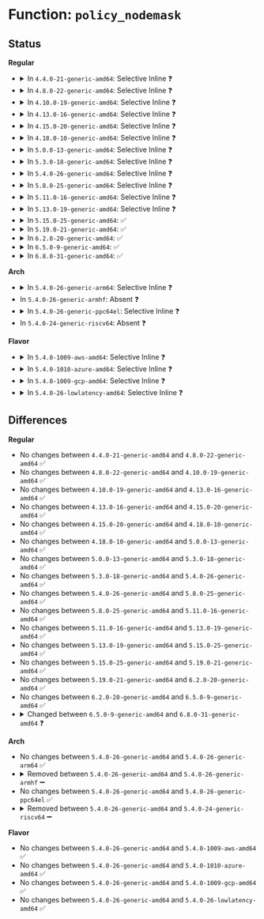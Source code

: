 # Function: <code>policy_nodemask</code>

## Status
<b>Regular</b>
<ul>
<li>
<details>
<summary>In <code>4.4.0-21-generic-amd64</code>: Selective Inline ❓</summary>

```c
nodemask_t * policy_nodemask(gfp_t gfp, struct mempolicy * policy)
```

```json
{
  "name": "policy_nodemask",
  "collision_type": "Unique Static",
  "inline_type": "Selective",
  "funcs": [
    {
      "addr": 18446744071580812880,
      "name": "policy_nodemask",
      "external": false,
      "loc": "mm/mempolicy.c:1635",
      "file": "mm/mempolicy.c",
      "inline": "not declared, inlined",
      "caller_inline": [],
      "caller_func": [
        "mm/mempolicy.c:alloc_pages_current",
        "mm/mempolicy.c:alloc_pages_vma",
        "mm/mempolicy.c:alloc_pages_vma",
        "mm/mempolicy.c:alloc_pages_vma"
      ]
    }
  ],
  "symbols": [
    {
      "addr": 18446744071580812880,
      "name": "policy_nodemask",
      "section": ".text",
      "bind": "STB_LOCAL",
      "size": 95
    }
  ]
}
```
</details>
</li>
<li>
<details>
<summary>In <code>4.8.0-22-generic-amd64</code>: Selective Inline ❓</summary>

```c
nodemask_t * policy_nodemask(gfp_t gfp, struct mempolicy * policy)
```

```json
{
  "name": "policy_nodemask",
  "collision_type": "Unique Static",
  "inline_type": "Selective",
  "funcs": [
    {
      "addr": 18446744071580936208,
      "name": "policy_nodemask",
      "external": false,
      "loc": "mm/mempolicy.c:1667",
      "file": "mm/mempolicy.c",
      "inline": "not declared, inlined",
      "caller_inline": [],
      "caller_func": [
        "mm/mempolicy.c:alloc_pages_current",
        "mm/mempolicy.c:alloc_pages_vma",
        "mm/mempolicy.c:alloc_pages_vma"
      ]
    }
  ],
  "symbols": [
    {
      "addr": 18446744071580936208,
      "name": "policy_nodemask",
      "section": ".text",
      "bind": "STB_LOCAL",
      "size": 95
    }
  ]
}
```
</details>
</li>
<li>
<details>
<summary>In <code>4.10.0-19-generic-amd64</code>: Selective Inline ❓</summary>

```c
nodemask_t * policy_nodemask(gfp_t gfp, struct mempolicy * policy)
```

```json
{
  "name": "policy_nodemask",
  "collision_type": "Unique Static",
  "inline_type": "Selective",
  "funcs": [
    {
      "addr": 18446744071581005056,
      "name": "policy_nodemask",
      "external": false,
      "loc": "mm/mempolicy.c:1669",
      "file": "mm/mempolicy.c",
      "inline": "not declared, inlined",
      "caller_inline": [],
      "caller_func": [
        "mm/mempolicy.c:alloc_pages_current",
        "mm/mempolicy.c:alloc_pages_vma",
        "mm/mempolicy.c:alloc_pages_vma"
      ]
    }
  ],
  "symbols": [
    {
      "addr": 18446744071581005056,
      "name": "policy_nodemask",
      "section": ".text",
      "bind": "STB_LOCAL",
      "size": 126
    }
  ]
}
```
</details>
</li>
<li>
<details>
<summary>In <code>4.13.0-16-generic-amd64</code>: Selective Inline ❓</summary>

```c
nodemask_t * policy_nodemask(gfp_t gfp, struct mempolicy * policy)
```

```json
{
  "name": "policy_nodemask",
  "collision_type": "Unique Static",
  "inline_type": "Selective",
  "funcs": [
    {
      "addr": 18446744071581052384,
      "name": "policy_nodemask",
      "external": false,
      "loc": "mm/mempolicy.c:1594",
      "file": "mm/mempolicy.c",
      "inline": "not declared, inlined",
      "caller_inline": [],
      "caller_func": [
        "mm/mempolicy.c:alloc_pages_current",
        "mm/mempolicy.c:alloc_pages_vma",
        "mm/mempolicy.c:alloc_pages_vma"
      ]
    }
  ],
  "symbols": [
    {
      "addr": 18446744071581052384,
      "name": "policy_nodemask",
      "section": ".text",
      "bind": "STB_LOCAL",
      "size": 121
    }
  ]
}
```
</details>
</li>
<li>
<details>
<summary>In <code>4.15.0-20-generic-amd64</code>: Selective Inline ❓</summary>

```c
nodemask_t * policy_nodemask(gfp_t gfp, struct mempolicy * policy)
```

```json
{
  "name": "policy_nodemask",
  "collision_type": "Unique Static",
  "inline_type": "Selective",
  "funcs": [
    {
      "addr": 18446744071581163520,
      "name": "policy_nodemask",
      "external": false,
      "loc": "mm/mempolicy.c:1651",
      "file": "mm/mempolicy.c",
      "inline": "not declared, inlined",
      "caller_inline": [],
      "caller_func": [
        "mm/mempolicy.c:alloc_pages_current",
        "mm/mempolicy.c:alloc_pages_vma",
        "mm/mempolicy.c:alloc_pages_vma"
      ]
    }
  ],
  "symbols": [
    {
      "addr": 18446744071581163520,
      "name": "policy_nodemask",
      "section": ".text",
      "bind": "STB_LOCAL",
      "size": 121
    }
  ]
}
```
</details>
</li>
<li>
<details>
<summary>In <code>4.18.0-10-generic-amd64</code>: Selective Inline ❓</summary>

```c
nodemask_t * policy_nodemask(gfp_t gfp, struct mempolicy * policy)
```

```json
{
  "name": "policy_nodemask",
  "collision_type": "Unique Static",
  "inline_type": "Selective",
  "funcs": [
    {
      "addr": 18446744071581306848,
      "name": "policy_nodemask",
      "external": false,
      "loc": "mm/mempolicy.c:1708",
      "file": "mm/mempolicy.c",
      "inline": "not declared, inlined",
      "caller_inline": [],
      "caller_func": [
        "mm/mempolicy.c:alloc_pages_current",
        "mm/mempolicy.c:alloc_pages_vma",
        "mm/mempolicy.c:alloc_pages_vma"
      ]
    }
  ],
  "symbols": [
    {
      "addr": 18446744071581306848,
      "name": "policy_nodemask",
      "section": ".text",
      "bind": "STB_LOCAL",
      "size": 121
    }
  ]
}
```
</details>
</li>
<li>
<details>
<summary>In <code>5.0.0-13-generic-amd64</code>: Selective Inline ❓</summary>

```c
nodemask_t * policy_nodemask(gfp_t gfp, struct mempolicy * policy)
```

```json
{
  "name": "policy_nodemask",
  "collision_type": "Unique Static",
  "inline_type": "Selective",
  "funcs": [
    {
      "addr": 18446744071581389792,
      "name": "policy_nodemask",
      "external": false,
      "loc": "mm/mempolicy.c:1748",
      "file": "mm/mempolicy.c",
      "inline": "not declared, inlined",
      "caller_inline": [],
      "caller_func": [
        "mm/mempolicy.c:alloc_pages_current",
        "mm/mempolicy.c:alloc_pages_vma",
        "mm/mempolicy.c:alloc_pages_vma"
      ]
    }
  ],
  "symbols": [
    {
      "addr": 18446744071581389792,
      "name": "policy_nodemask",
      "section": ".text",
      "bind": "STB_LOCAL",
      "size": 121
    }
  ]
}
```
</details>
</li>
<li>
<details>
<summary>In <code>5.3.0-18-generic-amd64</code>: Selective Inline ❓</summary>

```c
nodemask_t * policy_nodemask(gfp_t gfp, struct mempolicy * policy)
```

```json
{
  "name": "policy_nodemask",
  "collision_type": "Unique Static",
  "inline_type": "Selective",
  "funcs": [
    {
      "addr": 18446744071581501504,
      "name": "policy_nodemask",
      "external": false,
      "loc": "mm/mempolicy.c:1794",
      "file": "mm/mempolicy.c",
      "inline": "not declared, inlined",
      "caller_inline": [],
      "caller_func": [
        "mm/mempolicy.c:alloc_pages_current",
        "mm/mempolicy.c:alloc_pages_vma",
        "mm/mempolicy.c:alloc_pages_vma"
      ]
    }
  ],
  "symbols": [
    {
      "addr": 18446744071581501504,
      "name": "policy_nodemask",
      "section": ".text",
      "bind": "STB_LOCAL",
      "size": 119
    }
  ]
}
```
</details>
</li>
<li>
<details>
<summary>In <code>5.4.0-26-generic-amd64</code>: Selective Inline ❓</summary>

```c
nodemask_t * policy_nodemask(gfp_t gfp, struct mempolicy * policy)
```

```json
{
  "name": "policy_nodemask",
  "collision_type": "Unique Static",
  "inline_type": "Selective",
  "funcs": [
    {
      "addr": 18446744071581565872,
      "name": "policy_nodemask",
      "external": false,
      "loc": "mm/mempolicy.c:1796",
      "file": "mm/mempolicy.c",
      "inline": "not declared, inlined",
      "caller_inline": [],
      "caller_func": [
        "mm/mempolicy.c:alloc_pages_current",
        "mm/mempolicy.c:alloc_pages_vma",
        "mm/mempolicy.c:alloc_pages_vma"
      ]
    }
  ],
  "symbols": [
    {
      "addr": 18446744071581565872,
      "name": "policy_nodemask",
      "section": ".text",
      "bind": "STB_LOCAL",
      "size": 119
    }
  ]
}
```
</details>
</li>
<li>
<details>
<summary>In <code>5.8.0-25-generic-amd64</code>: Selective Inline ❓</summary>

```c
nodemask_t * policy_nodemask(gfp_t gfp, struct mempolicy * policy)
```

```json
{
  "name": "policy_nodemask",
  "collision_type": "Unique Static",
  "inline_type": "Selective",
  "funcs": [
    {
      "addr": 18446744071581776896,
      "name": "policy_nodemask",
      "external": false,
      "loc": "mm/mempolicy.c:1893",
      "file": "mm/mempolicy.c",
      "inline": "not declared, inlined",
      "caller_inline": [],
      "caller_func": [
        "mm/mempolicy.c:alloc_pages_current",
        "mm/mempolicy.c:alloc_pages_vma",
        "mm/mempolicy.c:alloc_pages_vma"
      ]
    }
  ],
  "symbols": [
    {
      "addr": 18446744071581776896,
      "name": "policy_nodemask",
      "section": ".text",
      "bind": "STB_LOCAL",
      "size": 119
    }
  ]
}
```
</details>
</li>
<li>
<details>
<summary>In <code>5.11.0-16-generic-amd64</code>: Selective Inline ❓</summary>

```c
nodemask_t * policy_nodemask(gfp_t gfp, struct mempolicy * policy)
```

```json
{
  "name": "policy_nodemask",
  "collision_type": "Unique Global",
  "inline_type": "Selective",
  "funcs": [
    {
      "addr": 18446744071581837760,
      "name": "policy_nodemask",
      "external": true,
      "loc": "mm/mempolicy.c:1869",
      "file": "mm/mempolicy.c",
      "inline": "not declared, inlined",
      "caller_inline": [],
      "caller_func": [
        "mm/hugetlb.c:allowed_mems_nr",
        "mm/mempolicy.c:alloc_pages_current",
        "mm/mempolicy.c:alloc_pages_vma",
        "mm/mempolicy.c:alloc_pages_vma"
      ]
    }
  ],
  "symbols": [
    {
      "addr": 18446744071581837760,
      "name": "policy_nodemask",
      "section": ".text",
      "bind": "STB_GLOBAL",
      "size": 119
    }
  ]
}
```
</details>
</li>
<li>
<details>
<summary>In <code>5.13.0-19-generic-amd64</code>: Selective Inline ❓</summary>

```c
nodemask_t * policy_nodemask(gfp_t gfp, struct mempolicy * policy)
```

```json
{
  "name": "policy_nodemask",
  "collision_type": "Unique Global",
  "inline_type": "Selective",
  "funcs": [
    {
      "addr": 18446744071581868576,
      "name": "policy_nodemask",
      "external": true,
      "loc": "mm/mempolicy.c:1883",
      "file": "mm/mempolicy.c",
      "inline": "not declared, inlined",
      "caller_inline": [],
      "caller_func": [
        "mm/mempolicy.c:alloc_pages",
        "mm/mempolicy.c:alloc_pages_vma",
        "mm/mempolicy.c:alloc_pages_vma"
      ]
    }
  ],
  "symbols": [
    {
      "addr": 18446744071581868576,
      "name": "policy_nodemask",
      "section": ".text",
      "bind": "STB_GLOBAL",
      "size": 119
    }
  ]
}
```
</details>
</li>
<li>
<details>
<summary>In <code>5.15.0-25-generic-amd64</code>: ✅</summary>

```c
nodemask_t * policy_nodemask(gfp_t gfp, struct mempolicy * policy)
```

```json
{
  "name": "policy_nodemask",
  "collision_type": "Unique Global",
  "inline_type": "No",
  "funcs": [
    {
      "addr": 18446744071582159648,
      "name": "policy_nodemask",
      "external": true,
      "loc": "mm/mempolicy.c:1768",
      "file": "mm/mempolicy.c",
      "inline": "seen, unknown",
      "caller_inline": [],
      "caller_func": [
        "mm/mempolicy.c:alloc_pages",
        "mm/mempolicy.c:alloc_pages_vma",
        "mm/mempolicy.c:alloc_pages_vma"
      ]
    }
  ],
  "symbols": [
    {
      "addr": 18446744071582159648,
      "name": "policy_nodemask",
      "section": ".text",
      "bind": "STB_GLOBAL",
      "size": 130
    }
  ]
}
```
</details>
</li>
<li>
<details>
<summary>In <code>5.19.0-21-generic-amd64</code>: ✅</summary>

```c
nodemask_t * policy_nodemask(gfp_t gfp, struct mempolicy * policy)
```

```json
{
  "name": "policy_nodemask",
  "collision_type": "Unique Global",
  "inline_type": "No",
  "funcs": [
    {
      "addr": 18446744071582615072,
      "name": "policy_nodemask",
      "external": true,
      "loc": "mm/mempolicy.c:1832",
      "file": "mm/mempolicy.c",
      "inline": "seen, unknown",
      "caller_inline": [],
      "caller_func": [
        "mm/mempolicy.c:alloc_pages_bulk_array_mempolicy",
        "mm/mempolicy.c:alloc_pages",
        "mm/mempolicy.c:vma_alloc_folio",
        "mm/mempolicy.c:vma_alloc_folio"
      ]
    }
  ],
  "symbols": [
    {
      "addr": 18446744071582615072,
      "name": "policy_nodemask",
      "section": ".text",
      "bind": "STB_GLOBAL",
      "size": 173
    }
  ]
}
```
</details>
</li>
<li>
<details>
<summary>In <code>6.2.0-20-generic-amd64</code>: ✅</summary>

```c
nodemask_t * policy_nodemask(gfp_t gfp, struct mempolicy * policy)
```

```json
{
  "name": "policy_nodemask",
  "collision_type": "Unique Global",
  "inline_type": "No",
  "funcs": [
    {
      "addr": 18446744071583138880,
      "name": "policy_nodemask",
      "external": true,
      "loc": "mm/mempolicy.c:1847",
      "file": "mm/mempolicy.c",
      "inline": "seen, unknown",
      "caller_inline": [],
      "caller_func": [
        "mm/mempolicy.c:alloc_pages_bulk_array_mempolicy",
        "mm/mempolicy.c:alloc_pages",
        "mm/mempolicy.c:vma_alloc_folio",
        "mm/mempolicy.c:vma_alloc_folio"
      ]
    }
  ],
  "symbols": [
    {
      "addr": 18446744071583138880,
      "name": "policy_nodemask",
      "section": ".text",
      "bind": "STB_GLOBAL",
      "size": 173
    }
  ]
}
```
</details>
</li>
<li>
<details>
<summary>In <code>6.5.0-9-generic-amd64</code>: ✅</summary>

```c
nodemask_t * policy_nodemask(gfp_t gfp, struct mempolicy * policy)
```

```json
{
  "name": "policy_nodemask",
  "collision_type": "Unique Global",
  "inline_type": "No",
  "funcs": [
    {
      "addr": 18446744071583349136,
      "name": "policy_nodemask",
      "external": true,
      "loc": "mm/mempolicy.c:1858",
      "file": "mm/mempolicy.c",
      "inline": "seen, unknown",
      "caller_inline": [],
      "caller_func": [
        "mm/mempolicy.c:alloc_pages_bulk_array_mempolicy",
        "mm/mempolicy.c:alloc_pages",
        "mm/mempolicy.c:vma_alloc_folio",
        "mm/mempolicy.c:vma_alloc_folio"
      ]
    }
  ],
  "symbols": [
    {
      "addr": 18446744071583349136,
      "name": "policy_nodemask",
      "section": ".text",
      "bind": "STB_GLOBAL",
      "size": 173
    }
  ]
}
```
</details>
</li>
<li>
<details>
<summary>In <code>6.8.0-31-generic-amd64</code>: ✅</summary>

```c
nodemask_t * policy_nodemask(gfp_t gfp, struct mempolicy * pol, long unsigned int ilx, int * nid)
```

```json
{
  "name": "policy_nodemask",
  "collision_type": "Unique Static",
  "inline_type": "No",
  "funcs": [
    {
      "addr": 18446744071583573616,
      "name": "policy_nodemask",
      "external": false,
      "loc": "mm/mempolicy.c:1920",
      "file": "mm/mempolicy.c",
      "inline": "seen, unknown",
      "caller_inline": [],
      "caller_func": [
        "mm/mempolicy.c:alloc_pages_bulk_array_mempolicy",
        "mm/mempolicy.c:alloc_pages_mpol",
        "mm/mempolicy.c:huge_node",
        "mm/mempolicy.c:alloc_migration_target_by_mpol"
      ]
    }
  ],
  "symbols": [
    {
      "addr": 18446744071583573616,
      "name": "policy_nodemask",
      "section": ".text",
      "bind": "STB_LOCAL",
      "size": 324
    }
  ]
}
```
</details>
</li>
</ul>
<b>Arch</b>
<ul>
<li>
<details>
<summary>In <code>5.4.0-26-generic-arm64</code>: Selective Inline ❓</summary>

```c
nodemask_t * policy_nodemask(gfp_t gfp, struct mempolicy * policy)
```

```json
{
  "name": "policy_nodemask",
  "collision_type": "Unique Static",
  "inline_type": "Selective",
  "funcs": [
    {
      "addr": 18446603336493003128,
      "name": "policy_nodemask",
      "external": false,
      "loc": "mm/mempolicy.c:1796",
      "file": "mm/mempolicy.c",
      "inline": "not declared, inlined",
      "caller_inline": [],
      "caller_func": [
        "mm/mempolicy.c:alloc_pages_current",
        "mm/mempolicy.c:alloc_pages_vma",
        "mm/mempolicy.c:alloc_pages_vma"
      ]
    }
  ],
  "symbols": [
    {
      "addr": 18446603336493003128,
      "name": "policy_nodemask",
      "section": ".text",
      "bind": "STB_LOCAL",
      "size": 148
    }
  ]
}
```
</details>
</li>
<li>
In <code>5.4.0-26-generic-armhf</code>: Absent ❓
</li>
<li>
<details>
<summary>In <code>5.4.0-26-generic-ppc64el</code>: Selective Inline ❓</summary>

```c
nodemask_t * policy_nodemask(gfp_t gfp, struct mempolicy * policy)
```

```json
{
  "name": "policy_nodemask",
  "collision_type": "Unique Static",
  "inline_type": "Selective",
  "funcs": [
    {
      "addr": 13835058055286429776,
      "name": "policy_nodemask",
      "external": false,
      "loc": "mm/mempolicy.c:1796",
      "file": "mm/mempolicy.c",
      "inline": "not declared, inlined",
      "caller_inline": [],
      "caller_func": [
        "mm/mempolicy.c:alloc_pages_current",
        "mm/mempolicy.c:alloc_pages_vma",
        "mm/mempolicy.c:alloc_pages_vma"
      ]
    }
  ],
  "symbols": [
    {
      "addr": 13835058055286429776,
      "name": "policy_nodemask",
      "section": ".text",
      "bind": "STB_LOCAL",
      "size": 228
    }
  ]
}
```
</details>
</li>
<li>
In <code>5.4.0-24-generic-riscv64</code>: Absent ❓
</li>
</ul>
<b>Flavor</b>
<ul>
<li>
<details>
<summary>In <code>5.4.0-1009-aws-amd64</code>: Selective Inline ❓</summary>

```c
nodemask_t * policy_nodemask(gfp_t gfp, struct mempolicy * policy)
```

```json
{
  "name": "policy_nodemask",
  "collision_type": "Unique Static",
  "inline_type": "Selective",
  "funcs": [
    {
      "addr": 18446744071581534608,
      "name": "policy_nodemask",
      "external": false,
      "loc": "mm/mempolicy.c:1796",
      "file": "mm/mempolicy.c",
      "inline": "not declared, inlined",
      "caller_inline": [],
      "caller_func": [
        "mm/mempolicy.c:alloc_pages_current",
        "mm/mempolicy.c:alloc_pages_vma",
        "mm/mempolicy.c:alloc_pages_vma"
      ]
    }
  ],
  "symbols": [
    {
      "addr": 18446744071581534608,
      "name": "policy_nodemask",
      "section": ".text",
      "bind": "STB_LOCAL",
      "size": 119
    }
  ]
}
```
</details>
</li>
<li>
<details>
<summary>In <code>5.4.0-1010-azure-amd64</code>: Selective Inline ❓</summary>

```c
nodemask_t * policy_nodemask(gfp_t gfp, struct mempolicy * policy)
```

```json
{
  "name": "policy_nodemask",
  "collision_type": "Unique Static",
  "inline_type": "Selective",
  "funcs": [
    {
      "addr": 18446744071581476368,
      "name": "policy_nodemask",
      "external": false,
      "loc": "mm/mempolicy.c:1796",
      "file": "mm/mempolicy.c",
      "inline": "not declared, inlined",
      "caller_inline": [],
      "caller_func": [
        "mm/mempolicy.c:alloc_pages_current",
        "mm/mempolicy.c:alloc_pages_vma",
        "mm/mempolicy.c:alloc_pages_vma"
      ]
    }
  ],
  "symbols": [
    {
      "addr": 18446744071581476368,
      "name": "policy_nodemask",
      "section": ".text",
      "bind": "STB_LOCAL",
      "size": 119
    }
  ]
}
```
</details>
</li>
<li>
<details>
<summary>In <code>5.4.0-1009-gcp-amd64</code>: Selective Inline ❓</summary>

```c
nodemask_t * policy_nodemask(gfp_t gfp, struct mempolicy * policy)
```

```json
{
  "name": "policy_nodemask",
  "collision_type": "Unique Static",
  "inline_type": "Selective",
  "funcs": [
    {
      "addr": 18446744071581525920,
      "name": "policy_nodemask",
      "external": false,
      "loc": "mm/mempolicy.c:1796",
      "file": "mm/mempolicy.c",
      "inline": "not declared, inlined",
      "caller_inline": [],
      "caller_func": [
        "mm/mempolicy.c:alloc_pages_current",
        "mm/mempolicy.c:alloc_pages_vma",
        "mm/mempolicy.c:alloc_pages_vma"
      ]
    }
  ],
  "symbols": [
    {
      "addr": 18446744071581525920,
      "name": "policy_nodemask",
      "section": ".text",
      "bind": "STB_LOCAL",
      "size": 119
    }
  ]
}
```
</details>
</li>
<li>
<details>
<summary>In <code>5.4.0-26-lowlatency-amd64</code>: Selective Inline ❓</summary>

```c
nodemask_t * policy_nodemask(gfp_t gfp, struct mempolicy * policy)
```

```json
{
  "name": "policy_nodemask",
  "collision_type": "Unique Static",
  "inline_type": "Selective",
  "funcs": [
    {
      "addr": 18446744071581591200,
      "name": "policy_nodemask",
      "external": false,
      "loc": "mm/mempolicy.c:1796",
      "file": "mm/mempolicy.c",
      "inline": "not declared, inlined",
      "caller_inline": [],
      "caller_func": [
        "mm/mempolicy.c:alloc_pages_current",
        "mm/mempolicy.c:alloc_pages_vma",
        "mm/mempolicy.c:alloc_pages_vma"
      ]
    }
  ],
  "symbols": [
    {
      "addr": 18446744071581591200,
      "name": "policy_nodemask",
      "section": ".text",
      "bind": "STB_LOCAL",
      "size": 119
    }
  ]
}
```
</details>
</li>
</ul>

## Differences
<b>Regular</b>
<ul>
<li>
No changes between <code>4.4.0-21-generic-amd64</code> and <code>4.8.0-22-generic-amd64</code> ✅
</li>
<li>
No changes between <code>4.8.0-22-generic-amd64</code> and <code>4.10.0-19-generic-amd64</code> ✅
</li>
<li>
No changes between <code>4.10.0-19-generic-amd64</code> and <code>4.13.0-16-generic-amd64</code> ✅
</li>
<li>
No changes between <code>4.13.0-16-generic-amd64</code> and <code>4.15.0-20-generic-amd64</code> ✅
</li>
<li>
No changes between <code>4.15.0-20-generic-amd64</code> and <code>4.18.0-10-generic-amd64</code> ✅
</li>
<li>
No changes between <code>4.18.0-10-generic-amd64</code> and <code>5.0.0-13-generic-amd64</code> ✅
</li>
<li>
No changes between <code>5.0.0-13-generic-amd64</code> and <code>5.3.0-18-generic-amd64</code> ✅
</li>
<li>
No changes between <code>5.3.0-18-generic-amd64</code> and <code>5.4.0-26-generic-amd64</code> ✅
</li>
<li>
No changes between <code>5.4.0-26-generic-amd64</code> and <code>5.8.0-25-generic-amd64</code> ✅
</li>
<li>
No changes between <code>5.8.0-25-generic-amd64</code> and <code>5.11.0-16-generic-amd64</code> ✅
</li>
<li>
No changes between <code>5.11.0-16-generic-amd64</code> and <code>5.13.0-19-generic-amd64</code> ✅
</li>
<li>
No changes between <code>5.13.0-19-generic-amd64</code> and <code>5.15.0-25-generic-amd64</code> ✅
</li>
<li>
No changes between <code>5.15.0-25-generic-amd64</code> and <code>5.19.0-21-generic-amd64</code> ✅
</li>
<li>
No changes between <code>5.19.0-21-generic-amd64</code> and <code>6.2.0-20-generic-amd64</code> ✅
</li>
<li>
No changes between <code>6.2.0-20-generic-amd64</code> and <code>6.5.0-9-generic-amd64</code> ✅
</li>
<li>
<details>
<summary>Changed between <code>6.5.0-9-generic-amd64</code> and <code>6.8.0-31-generic-amd64</code> ❓</summary>
<ul>
<li>
<b>Param added. </b>
<code>struct mempolicy * pol</code>
</li>
<li>
<b>Param added. </b>
<code>long unsigned int ilx</code>
</li>
<li>
<b>Param added. </b>
<code>int * nid</code>
</li>
<li>
<b>Param removed. </b>
<code>struct mempolicy * policy</code>
</li>
</ul>
</details>
</li>
</ul>
<b>Arch</b>
<ul>
<li>
No changes between <code>5.4.0-26-generic-amd64</code> and <code>5.4.0-26-generic-arm64</code> ✅
</li>
<li>
<details>
<summary>Removed between <code>5.4.0-26-generic-amd64</code> and <code>5.4.0-26-generic-armhf</code> ➖</summary>

```c
nodemask_t * policy_nodemask(gfp_t gfp, struct mempolicy * policy)
```
</details>
</li>
<li>
No changes between <code>5.4.0-26-generic-amd64</code> and <code>5.4.0-26-generic-ppc64el</code> ✅
</li>
<li>
<details>
<summary>Removed between <code>5.4.0-26-generic-amd64</code> and <code>5.4.0-24-generic-riscv64</code> ➖</summary>

```c
nodemask_t * policy_nodemask(gfp_t gfp, struct mempolicy * policy)
```
</details>
</li>
</ul>
<b>Flavor</b>
<ul>
<li>
No changes between <code>5.4.0-26-generic-amd64</code> and <code>5.4.0-1009-aws-amd64</code> ✅
</li>
<li>
No changes between <code>5.4.0-26-generic-amd64</code> and <code>5.4.0-1010-azure-amd64</code> ✅
</li>
<li>
No changes between <code>5.4.0-26-generic-amd64</code> and <code>5.4.0-1009-gcp-amd64</code> ✅
</li>
<li>
No changes between <code>5.4.0-26-generic-amd64</code> and <code>5.4.0-26-lowlatency-amd64</code> ✅
</li>
</ul>

